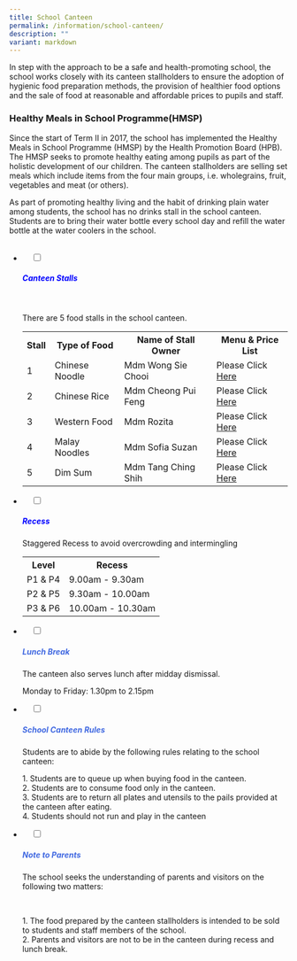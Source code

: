 ```yaml
---
title: School Canteen
permalink: /information/school-canteen/
description: ""
variant: markdown
---
```

In step with the approach to be a safe and health-promoting school, the school works closely with its canteen stallholders to ensure the adoption of hygienic food preparation methods, the provision of healthier food options and the sale of food at reasonable and affordable prices to pupils and staff.

### Healthy Meals in School Programme(HMSP)

Since the start of Term II in 2017, the school has implemented the Healthy Meals in School Programme (HMSP) by the Health Promotion Board (HPB). The HMSP seeks to promote healthy eating among pupils as part of the holistic development of our children. The canteen stallholders are selling set meals which include items from the four main groups, i.e. wholegrains, fruit, vegetables and meat (or others).

As part of promoting healthy living and the habit of drinking plain water among students, the school has no drinks stall in the school canteen. Students are to bring their water bottle every school day and refill the water bottle at the water coolers in the school.


<ul class="jekyllcodex_accordion">
&nbsp;&nbsp;<li>
&nbsp;&nbsp;&nbsp;&nbsp;<input type="checkbox" id="accordion1">
		<label for="accordion1"><h5 style="color:blue">Canteen Stalls</h5></label>
&nbsp;&nbsp;&nbsp;&nbsp;<div>
			<p> There are 5 food stalls in the school canteen.</p>
<table>
  <tbody><tr>
    <th>Stall</th>
    <th>Type of Food</th>
    <th>Name of Stall Owner</th>
		<th>Menu &amp; Price List</th>
  </tr>
  <tr>
    <td>1</td>
    <td>Chinese Noodle</td>
    <td>Mdm Wong Sie Chooi</td>
		<td>Please Click <a href="/files/Stall_1_Chinese_Noodle.pdf" target="blank"> Here</a></td>
  </tr>
  <tr>
    <td>2</td>
    <td>Chinese Rice</td>
    <td>Mdm Cheong Pui Feng</td>
		<td>Please Click <a href="/files/stall_2_chinese_rice.pdf" target="blank"> Here</a></td>
  </tr>
  <tr>
    <td>3</td>
    <td>Western Food</td>
    <td>Mdm Rozita</td>
		<td>Please Click <a href="/files/Stall_3_Halal_Western.pdf" target="blank"> Here</a></td>
  </tr>
  <tr>
    <td>4</td>
    <td>Malay Noodles</td>
    <td>Mdm Sofia Suzan</td>
		<td>Please Click <a href="/files/Stall_4_Malay_Noodle_4_1_24.pdf" target="blank"> Here</a></td>
  </tr>	
  <tr>
    <td>5</td>
    <td>Dim Sum</td>
    <td>Mdm Tang Ching Shih</td>
		<td>Please Click <a href="/files/stall5_menu.pdf" target="blank"> Here</a></td>
  </tr>	
</tbody></table>


</div>
</li>
	
<li>
&nbsp;&nbsp;&nbsp;&nbsp;<input type="checkbox" id="accordion2">
&nbsp;&nbsp;&nbsp;&nbsp;<label for="accordion2"><h5 style="color:blue">Recess</h5></label>
	<div>
		<p>Staggered Recess to avoid overcrowding and intermingling</p>
<table>
  <tbody><tr>
    <th>Level</th>
    <th>Recess</th>
  </tr>
  <tr>
    <td>P1 &amp; P4</td>
    <td>9.00am - 9.30am</td>
  </tr>
  <tr>
    <td>P2 &amp; P5</td>
    <td>9.30am - 10.00am</td>
  </tr>
  <tr>
    <td>P3 &amp; P6</td>
    <td>10.00am - 10.30am</td>
  </tr>	
</tbody></table>
</div>
</li>

<li>
&nbsp;&nbsp;&nbsp;&nbsp;<input type="checkbox" id="accordion3">
&nbsp;&nbsp;&nbsp;&nbsp;<label for="accordion3"><h5 style="color:RoyalBlue">Lunch Break</h5></label>
	<div>
		<p>The canteen also serves lunch after midday dismissal.

Monday to Friday: 1.30pm to 2.15pm</p>
		
</div>
</li>	
	<li>
&nbsp;&nbsp;&nbsp;&nbsp;<input type="checkbox" id="accordion4">
&nbsp;&nbsp;&nbsp;&nbsp;<label for="accordion4"><h5 style="color:RoyalBlue">School Canteen Rules</h5></label>
	<div>
	 <p>Students are to abide by the following rules relating to the school canteen:</p>
<p>1. Students are to queue up when buying food in the canteen.<br>2. Students are to consume food only in the canteen.<br>3. Students are to return all plates and utensils to the pails provided at the canteen after eating.<br>4. Students should not run and play in the canteen    </p>
</div>
</li>	
		
<li>
&nbsp;&nbsp;&nbsp;&nbsp;<input type="checkbox" id="accordion5">
&nbsp;&nbsp;&nbsp;&nbsp;<label for="accordion5"><h5 style="color:RoyalBlue">Note to Parents</h5></label>
	<div>
		<p>The school seeks the understanding of parents and visitors on the following two matters:</p><br>
		
<p>1. The food prepared by the canteen stallholders is intended to be sold to students and staff members of the school.<br>2. Parents and visitors are not to be in the canteen during recess and lunch break.</p>
	</div>
	</li></ul>